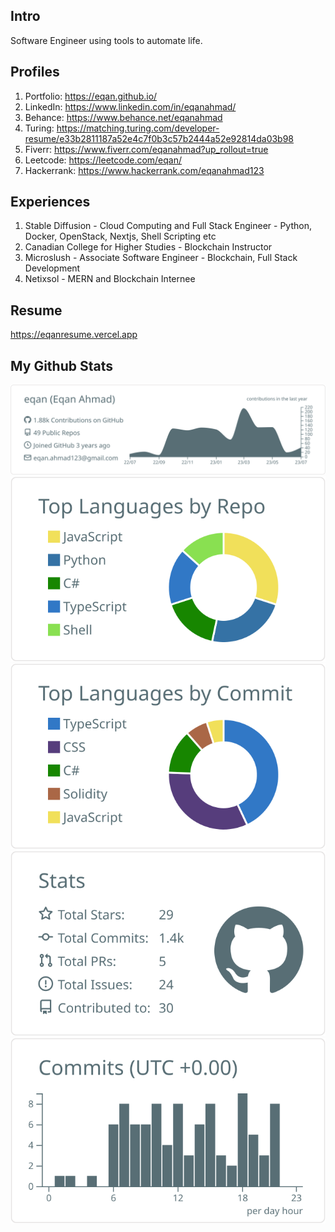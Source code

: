 ## Intro
Software Engineer using tools to automate life.

## Profiles
1. Portfolio: https://eqan.github.io/
2. LinkedIn: https://www.linkedin.com/in/eqanahmad/
3. Behance: https://www.behance.net/eqanahmad
4. Turing: https://matching.turing.com/developer-resume/e33b2811187a52e4c7f0b3c57b2444a52e92814da03b98
5. Fiverr: https://www.fiverr.com/eqanahmad?up_rollout=true
6. Leetcode: https://leetcode.com/eqan/
7. Hackerrank: https://www.hackerrank.com/eqanahmad123
   
## Experiences
1. Stable Diffusion - Cloud Computing and Full Stack Engineer - Python, Docker, OpenStack, Nextjs, Shell Scripting etc
2. Canadian College for Higher Studies - Blockchain Instructor
3. Microslush - Associate Software Engineer - Blockchain, Full Stack Development
4. Netixsol - MERN and Blockchain Internee

## Resume
https://eqanresume.vercel.app

## My Github Stats
[![](https://raw.githubusercontent.com/eqan/eqan/master/profile-summary-card-output/default/0-profile-details.svg)](https://github.com/vn7n24fzkq/github-profile-summary-cards)
[![](https://raw.githubusercontent.com/eqan/eqan/master/profile-summary-card-output/default/1-repos-per-language.svg)](https://github.com/vn7n24fzkq/github-profile-summary-cards) [![](https://raw.githubusercontent.com/eqan/eqan/master/profile-summary-card-output/default/2-most-commit-language.svg)](https://github.com/vn7n24fzkq/github-profile-summary-cards)
[![](https://raw.githubusercontent.com/eqan/eqan/master/profile-summary-card-output/default/3-stats.svg)](https://github.com/vn7n24fzkq/github-profile-summary-cards) [![](https://raw.githubusercontent.com/eqan/eqan/master/profile-summary-card-output/default/4-productive-time.svg)](https://github.com/vn7n24fzkq/github-profile-summary-cards)



